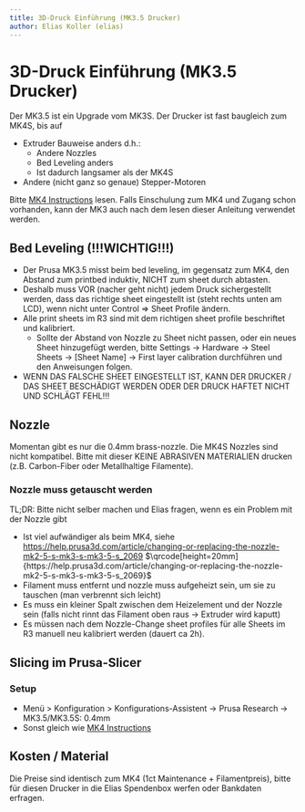 ```yaml
---
title: 3D-Druck Einführung (MK3.5 Drucker)
author: Elias Koller (elias)
---
```


# 3D-Druck Einführung (MK3.5 Drucker)
Der MK3.5 ist ein Upgrade vom MK3S. Der Drucker ist fast baugleich zum MK4S, bis auf
- Extruder Bauweise anders d.h.:
  - Andere Nozzles
  - Bed Leveling anders
  - Ist dadurch langsamer als der MK4S
- Andere (nicht ganz so genaue) Stepper-Motoren

Bitte [MK4 Instructions](./MK4S.md) lesen. Falls Einschulung zum MK4 und Zugang schon vorhanden, kann der MK3 auch nach dem lesen dieser Anleitung verwendet werden.

## Bed Leveling (!!!WICHTIG!!!)
- Der Prusa MK3.5 misst beim bed leveling, im gegensatz zum MK4, den Abstand zum printbed induktiv, NICHT zum sheet durch abtasten.
- Deshalb muss VOR (nacher geht nicht) jedem Druck sichergestellt werden, dass das richtige sheet eingestellt ist (steht rechts unten am LCD), wenn nicht unter Control => Sheet Profile ändern.
- Alle print sheets im R3 sind mit dem richtigen sheet profile beschriftet und kalibriert.
  - Sollte der Abstand von Nozzle zu Sheet nicht passen, oder ein neues Sheet hinzugefügt werden, bitte  Settings -> Hardware -> Steel Sheets -> [Sheet Name] -> First layer calibration durchführen und den Anweisungen folgen.
- WENN DAS FALSCHE SHEET EINGESTELLT IST, KANN DER DRUCKER / DAS SHEET BESCHÄDIGT WERDEN ODER DER DRUCK HAFTET NICHT UND SCHLÄGT FEHL!!!

## Nozzle
Momentan gibt es nur die 0.4mm brass-nozzle. Die MK4S Nozzles sind nicht kompatibel. Bitte mit dieser KEINE ABRASIVEN MATERIALIEN drucken (z.B. Carbon-Fiber oder Metallhaltige Filamente).

### Nozzle muss getauscht werden
TL;DR: Bitte nicht selber machen und Elias fragen, wenn es ein Problem mit der Nozzle gibt
- Ist viel aufwändiger als beim MK4, siehe https://help.prusa3d.com/article/changing-or-replacing-the-nozzle-mk2-5-s-mk3-s-mk3-5-s_2069 $\qrcode[height=20mm]{https://help.prusa3d.com/article/changing-or-replacing-the-nozzle-mk2-5-s-mk3-s-mk3-5-s_2069}$
- Filament muss entfernt und nozzle muss aufgeheizt sein, um sie zu tauschen (man verbrennt sich leicht)
- Es muss ein kleiner Spalt zwischen dem Heizelement und der Nozzle sein (falls nicht rinnt das Filament oben raus -> Extruder wird kaputt)
- Es müssen nach dem Nozzle-Change sheet profiles für alle Sheets im R3 manuell neu kalibriert werden (dauert ca 2h).

## Slicing im Prusa-Slicer

### Setup
- Menü > Konfiguration > Konfigurations-Assistent -> Prusa Research -> MK3.5/MK3.5S: 0.4mm
- Sonst gleich wie [MK4 Instructions](./MK4S.md)

## Kosten / Material
Die Preise sind identisch zum MK4 (1ct Maintenance + Filamentpreis), bitte für diesen Drucker in die Elias Spendenbox werfen oder Bankdaten erfragen.
